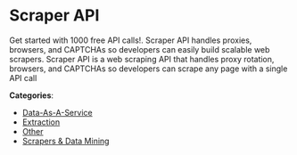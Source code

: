 # Scraper API


Get started with 1000 free API calls!. Scraper API handles proxies, browsers, and CAPTCHAs so developers can easily build scalable web scrapers.  Scraper API is a web scraping API that handles proxy rotation, browsers, and CAPTCHAs so developers can scrape any page with a single API call



**Categories**:
- [Data-As-A-Service](https://github.com/apis-list/apis-list#data-as-a-service)
- [Extraction](https://github.com/apis-list/apis-list#extraction)
- [Other](https://github.com/apis-list/apis-list#other)
- [Scrapers & Data Mining](https://github.com/apis-list/apis-list#scrapers-and-data-mining)




